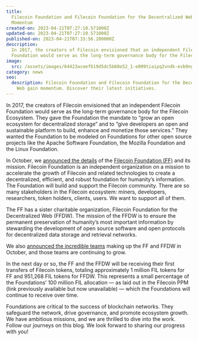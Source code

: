 ```yaml
---
title:
  Filecoin Foundation and Filecoin Foundation for the Decentralized Web Gain
  Momentum
created-on: 2023-04-21T07:27:10.571000Z
updated-on: 2023-04-21T07:27:10.571000Z
published-on: 2023-04-21T07:33:56.200000Z
description:
  In 2017, the creators of Filecoin envisioned that an independent Filecoin
  Foundation would serve as the long-term governance body for the Filecoin Ecosystem.
image:
  src: /assets/images/64423aceef619d5dc5b60e52_1-e009tiaipq2vndk-evb9ng.png
category: news
seo:
  description: Filecoin Foundation and Filecoin Foundation for the Decentralized
    Web gain momentum. Discover their latest initiatives.
---
```


In 2017, the creators of Filecoin envisioned that an independent Filecoin Foundation would serve as the long-term governance body for the Filecoin Ecosystem. They gave the Foundation the mandate to “grow an open ecosystem for decentralized storage” and to “give developers an open and sustainable platform to build, enhance and monetize those services.” They wanted the Foundation to be modeled on Foundations for other open source projects like the Apache Software Foundation, the Mozilla Foundation and the Linux Foundation.

In October, we [announced the details](https://www.youtube.com/watch?v=Sakannch1Dw&feature=emb_title) of the [Filecoin Foundation (FF)](/) and its mission. Filecoin Foundation is an independent organization on a mission to accelerate the growth of Filecoin and related technologies to create a decentralized, efficient, and robust foundation for humanity’s information. The Foundation will build and support the Filecoin community. There are so many stakeholders in the Filecoin ecosystem: miners, developers, researchers, token holders, clients, users. We want to support all of them.

The FF has a sister charitable organization, Filecoin Foundation for the Decentralized Web (FFDW). The mission of the FFDW is to ensure the permanent preservation of humanity’s most important information by stewarding the development of open source software and open protocols for decentralized data storage and retrieval networks.

We also [announced the incredible teams](https://www.youtube.com/watch?v=6OY4xAs3Grg&feature=emb_title) making up the FF and FFDW in October, and those teams are continuing to grow.

In the next day or so, the FF and the FFDW will be receiving their first transfers of Filecoin tokens, totaling approximately 1 million FIL tokens for FF and 951,268 FIL tokens for FFDW. This represents a small percentage of the Foundations’ 100 million FIL allocation — as laid out in the Filecoin PPM (link previously available but now unavailable) — which the Foundations will continue to receive over time.

Foundations are critical to the success of blockchain networks. They safeguard the network, drive governance, and promote ecosystem growth. We have ambitious missions, and we are thrilled to dive into the work. Follow our journeys on this blog. We look forward to sharing our progress with you!
